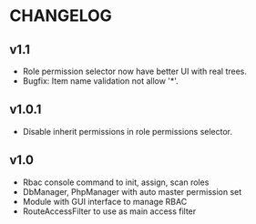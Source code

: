 CHANGELOG
=====================

v1.1
---------------------
* Role permission selector now have better UI with real trees.
* Bugfix: Item name validation not allow '*'.

v1.0.1
---------------------
* Disable inherit permissions in role permissions selector.

v1.0
---------------------
* Rbac console command to init, assign, scan roles
* DbManager, PhpManager with auto master permission set
* Module with GUI interface to manage RBAC
* RouteAccessFilter to use as main access filter
